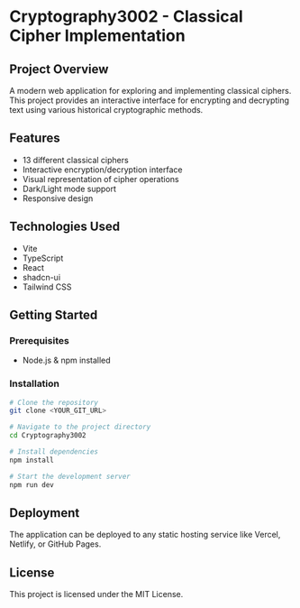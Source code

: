 # Cryptography3002 - Classical Cipher Implementation

## Project Overview
A modern web application for exploring and implementing classical ciphers. This project provides an interactive interface for encrypting and decrypting text using various historical cryptographic methods.

## Features
- 13 different classical ciphers
- Interactive encryption/decryption interface
- Visual representation of cipher operations
- Dark/Light mode support
- Responsive design

## Technologies Used
- Vite
- TypeScript
- React
- shadcn-ui
- Tailwind CSS

## Getting Started

### Prerequisites
- Node.js & npm installed

### Installation
```sh
# Clone the repository
git clone <YOUR_GIT_URL>

# Navigate to the project directory
cd Cryptography3002

# Install dependencies
npm install

# Start the development server
npm run dev
```

## Deployment
The application can be deployed to any static hosting service like Vercel, Netlify, or GitHub Pages.

## License
This project is licensed under the MIT License.

